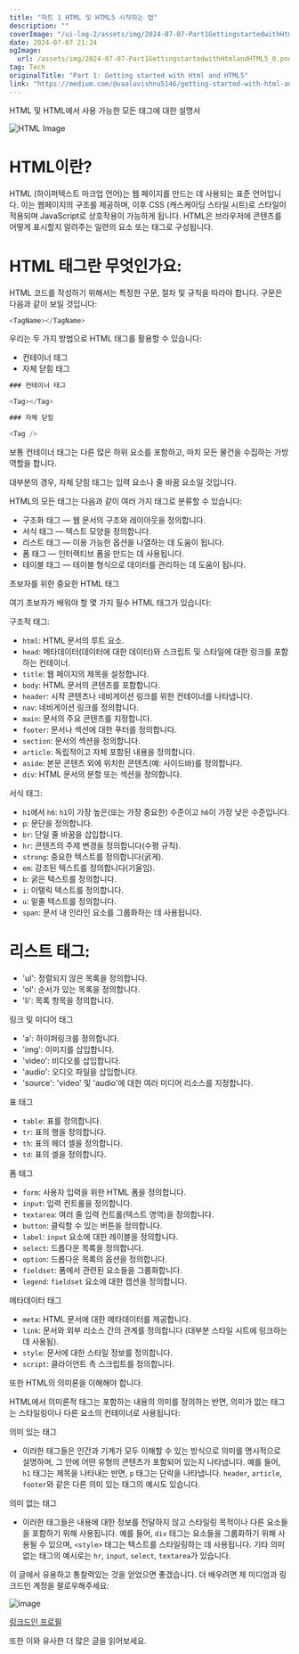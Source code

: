 ```yaml
---
title: "파트 1 HTML 및 HTML5 시작하는 법"
description: ""
coverImage: "/ui-log-2/assets/img/2024-07-07-Part1GettingstartedwithHtmlandHTML5_0.png"
date: 2024-07-07 21:24
ogImage:
  url: /assets/img/2024-07-07-Part1GettingstartedwithHtmlandHTML5_0.png
tag: Tech
originalTitle: "Part 1: Getting started with Html and HTML5"
link: "https://medium.com/@vaaluvishnu5146/getting-started-with-html-and-html5-da9a27e65b97"
---
```


HTML 및 HTML에서 사용 가능한 모든 태그에 대한 설명서

![HTML Image](/ui-log-2/assets/img/2024-07-07-Part1GettingstartedwithHtmlandHTML5_0.png)

# HTML이란?

HTML (하이퍼텍스트 마크업 언어)는 웹 페이지를 만드는 데 사용되는 표준 언어입니다. 이는 웹페이지의 구조를 제공하며, 이후 CSS (캐스케이딩 스타일 시트)로 스타일이 적용되며 JavaScript로 상호작용이 가능하게 됩니다. HTML은 브라우저에 콘텐츠를 어떻게 표시할지 알려주는 일련의 요소 또는 태그로 구성됩니다.

<!-- ui-log 수평형 -->

<ins class="adsbygoogle"
  style="display:block"
  data-ad-client="ca-pub-4877378276818686"
  data-ad-slot="9743150776"
  data-ad-format="auto"
  data-full-width-responsive="true"></ins>

  <script>
  (adsbygoogle = window.adsbygoogle || []).push({});
  </script>

# HTML 태그란 무엇인가요:

HTML 코드를 작성하기 위해서는 특정한 구문, 절차 및 규칙을 따라야 합니다. 구문은 다음과 같이 보일 것입니다:

```js
<TagName></TagName>
```

우리는 두 가지 방법으로 HTML 태그를 활용할 수 있습니다:

<!-- ui-log 수평형 -->

<ins class="adsbygoogle"
  style="display:block"
  data-ad-client="ca-pub-4877378276818686"
  data-ad-slot="9743150776"
  data-ad-format="auto"
  data-full-width-responsive="true"></ins>

  <script>
  (adsbygoogle = window.adsbygoogle || []).push({});
  </script>

- 컨테이너 태그
- 자체 닫힘 태그

```js
### 컨테이너 태그

<Tag></Tag>

### 자체 닫힘

<Tag />
```

보통 컨테이너 태그는 다른 많은 하위 요소를 포함하고, 마치 모든 물건을 수집하는 가방 역할을 합니다.

대부분의 경우, 자체 닫힘 태그는 입력 요소나 줄 바꿈 요소일 것입니다.

<!-- ui-log 수평형 -->

<ins class="adsbygoogle"
  style="display:block"
  data-ad-client="ca-pub-4877378276818686"
  data-ad-slot="9743150776"
  data-ad-format="auto"
  data-full-width-responsive="true"></ins>

  <script>
  (adsbygoogle = window.adsbygoogle || []).push({});
  </script>

HTML의 모든 태그는 다음과 같이 여러 가지 태그로 분류할 수 있습니다:

- 구조화 태그 — 웹 문서의 구조와 레이아웃을 정의합니다.
- 서식 태그 — 텍스트 모양을 정의합니다.
- 리스트 태그 — 이용 가능한 옵션을 나열하는 데 도움이 됩니다.
- 폼 태그 — 인터랙티브 폼을 만드는 데 사용됩니다.
- 테이블 태그 — 테이블 형식으로 데이터를 관리하는 데 도움이 됩니다.

초보자를 위한 중요한 HTML 태그

여기 초보자가 배워야 할 몇 가지 필수 HTML 태그가 있습니다:

<!-- ui-log 수평형 -->

<ins class="adsbygoogle"
  style="display:block"
  data-ad-client="ca-pub-4877378276818686"
  data-ad-slot="9743150776"
  data-ad-format="auto"
  data-full-width-responsive="true"></ins>

  <script>
  (adsbygoogle = window.adsbygoogle || []).push({});
  </script>

구조적 태그:

- `html`: HTML 문서의 루트 요소.
- `head`: 메타데이터(데이터에 대한 데이터)와 스크립트 및 스타일에 대한 링크를 포함하는 컨테이너.
- `title`: 웹 페이지의 제목을 설정합니다.
- `body`: HTML 문서의 콘텐츠를 포함합니다.
- `header`: 시작 콘텐츠나 네비게이션 링크를 위한 컨테이너를 나타냅니다.
- `nav`: 네비게이션 링크를 정의합니다.
- `main`: 문서의 주요 콘텐츠를 지정합니다.
- `footer`: 문서나 섹션에 대한 푸터를 정의합니다.
- `section`: 문서의 섹션을 정의합니다.
- `article`: 독립적이고 자체 포함된 내용을 정의합니다.
- `aside`: 본문 콘텐츠 외에 위치한 콘텐츠(예: 사이드바)를 정의합니다.
- `div`: HTML 문서의 분할 또는 섹션을 정의합니다.

서식 태그:

- `h1`에서 `h6`: `h1`이 가장 높은(또는 가장 중요한) 수준이고 `h6`이 가장 낮은 수준입니다.
- `p`: 문단을 정의합니다.
- `br`: 단일 줄 바꿈을 삽입합니다.
- `hr`: 콘텐츠의 주제 변경을 정의합니다(수평 규칙).
- `strong`: 중요한 텍스트를 정의합니다(굵게).
- `em`: 강조된 텍스트를 정의합니다(기울임).
- `b`: 굵은 텍스트를 정의합니다.
- `i`: 이탤릭 텍스트를 정의합니다.
- `u`: 밑줄 텍스트를 정의합니다.
- `span`: 문서 내 인라인 요소를 그룹화하는 데 사용됩니다.

<!-- ui-log 수평형 -->

<ins class="adsbygoogle"
  style="display:block"
  data-ad-client="ca-pub-4877378276818686"
  data-ad-slot="9743150776"
  data-ad-format="auto"
  data-full-width-responsive="true"></ins>

  <script>
  (adsbygoogle = window.adsbygoogle || []).push({});
  </script>

# 리스트 태그:

- 'ul': 정렬되지 않은 목록을 정의합니다.
- 'ol': 순서가 있는 목록을 정의합니다.
- 'li': 목록 항목을 정의합니다.

링크 및 미디어 태그

- 'a': 하이퍼링크를 정의합니다.
- 'img': 이미지를 삽입합니다.
- 'video': 비디오를 삽입합니다.
- 'audio': 오디오 파일을 삽입합니다.
- 'source': 'video' 및 'audio'에 대한 여러 미디어 리소스를 지정합니다.

<!-- ui-log 수평형 -->

<ins class="adsbygoogle"
  style="display:block"
  data-ad-client="ca-pub-4877378276818686"
  data-ad-slot="9743150776"
  data-ad-format="auto"
  data-full-width-responsive="true"></ins>

  <script>
  (adsbygoogle = window.adsbygoogle || []).push({});
  </script>

표 태그

- `table`: 표를 정의합니다.
- `tr`: 표의 행을 정의합니다.
- `th`: 표의 헤더 셀을 정의합니다.
- `td`: 표의 셀을 정의합니다.

폼 태그

- `form`: 사용자 입력을 위한 HTML 폼을 정의합니다.
- `input`: 입력 컨트롤을 정의합니다.
- `textarea`: 여러 줄 입력 컨트롤(텍스트 영역)을 정의합니다.
- `button`: 클릭할 수 있는 버튼을 정의합니다.
- `label`: `input` 요소에 대한 레이블을 정의합니다.
- `select`: 드롭다운 목록을 정의합니다.
- `option`: 드롭다운 목록의 옵션을 정의합니다.
- `fieldset`: 폼에서 관련된 요소들을 그룹화합니다.
- `legend`: `fieldset` 요소에 대한 캡션을 정의합니다.

<!-- ui-log 수평형 -->

<ins class="adsbygoogle"
  style="display:block"
  data-ad-client="ca-pub-4877378276818686"
  data-ad-slot="9743150776"
  data-ad-format="auto"
  data-full-width-responsive="true"></ins>

  <script>
  (adsbygoogle = window.adsbygoogle || []).push({});
  </script>

메타데이터 태그

- `meta`: HTML 문서에 대한 메타데이터를 제공합니다.
- `link`: 문서와 외부 리소스 간의 관계를 정의합니다 (대부분 스타일 시트에 링크하는 데 사용됨).
- `style`: 문서에 대한 스타일 정보를 정의합니다.
- `script`: 클라이언트 측 스크립트를 정의합니다.

또한 HTML의 의미론을 이해해야 합니다.

HTML에서 의미론적 태그는 포함하는 내용의 의미를 정의하는 반면, 의미가 없는 태그는 스타일링이나 다른 요소의 컨테이너로 사용됩니다:

<!-- ui-log 수평형 -->

<ins class="adsbygoogle"
  style="display:block"
  data-ad-client="ca-pub-4877378276818686"
  data-ad-slot="9743150776"
  data-ad-format="auto"
  data-full-width-responsive="true"></ins>

  <script>
  (adsbygoogle = window.adsbygoogle || []).push({});
  </script>

의미 있는 태그

- 이러한 태그들은 인간과 기계가 모두 이해할 수 있는 방식으로 의미를 명시적으로 설명하며, 그 안에 어떤 유형의 콘텐츠가 포함되어 있는지 나타냅니다. 예를 들어, `h1` 태그는 제목을 나타내는 반면, `p` 태그는 단락을 나타냅니다. `header`, `article`, `footer`와 같은 다른 의미 있는 태그의 예시도 있습니다.

의미 없는 태그

- 이러한 태그들은 내용에 대한 정보를 전달하지 않고 스타일링 목적이나 다른 요소들을 포함하기 위해 사용됩니다. 예를 들어, `div` 태그는 요소들을 그룹화하기 위해 사용될 수 있으며, `<style>` 태그는 텍스트를 스타일링하는 데 사용됩니다. 기타 의미 없는 태그의 예시로는 `hr`, `input`, `select`, `textarea`가 있습니다.

<!-- ui-log 수평형 -->

<ins class="adsbygoogle"
  style="display:block"
  data-ad-client="ca-pub-4877378276818686"
  data-ad-slot="9743150776"
  data-ad-format="auto"
  data-full-width-responsive="true"></ins>

  <script>
  (adsbygoogle = window.adsbygoogle || []).push({});
  </script>

이 글에서 유용하고 통찰력있는 것을 얻었으면 좋겠습니다. 더 배우려면 제 미디엄과 링크드인 계정을 팔로우해주세요:

![image](/ui-log-2/assets/img/2024-07-07-Part1GettingstartedwithHtmlandHTML5_1.png)

[링크드인 프로필](https://www.linkedin.com/in/vishnu-vardhan-balasundaram-851490196/)

또한 이와 유사한 더 많은 글을 읽어보세요.
